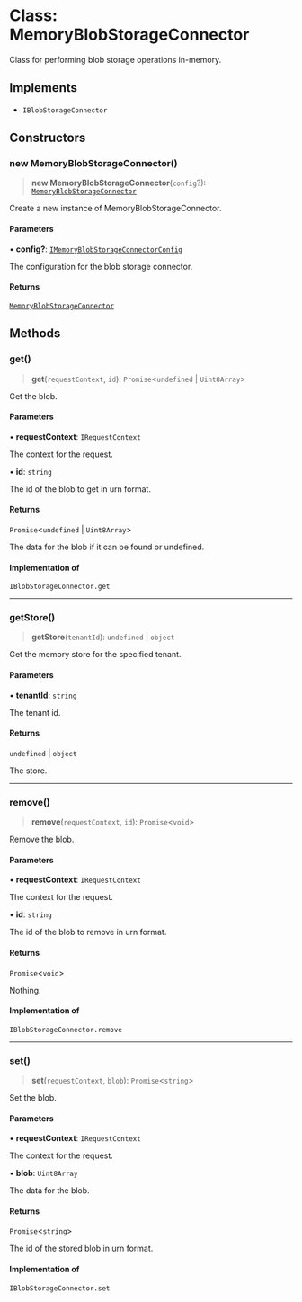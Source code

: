 # Class: MemoryBlobStorageConnector

Class for performing blob storage operations in-memory.

## Implements

- `IBlobStorageConnector`

## Constructors

### new MemoryBlobStorageConnector()

> **new MemoryBlobStorageConnector**(`config`?): [`MemoryBlobStorageConnector`](MemoryBlobStorageConnector.md)

Create a new instance of MemoryBlobStorageConnector.

#### Parameters

• **config?**: [`IMemoryBlobStorageConnectorConfig`](../interfaces/IMemoryBlobStorageConnectorConfig.md)

The configuration for the blob storage connector.

#### Returns

[`MemoryBlobStorageConnector`](MemoryBlobStorageConnector.md)

## Methods

### get()

> **get**(`requestContext`, `id`): `Promise`\<`undefined` \| `Uint8Array`\>

Get the blob.

#### Parameters

• **requestContext**: `IRequestContext`

The context for the request.

• **id**: `string`

The id of the blob to get in urn format.

#### Returns

`Promise`\<`undefined` \| `Uint8Array`\>

The data for the blob if it can be found or undefined.

#### Implementation of

`IBlobStorageConnector.get`

***

### getStore()

> **getStore**(`tenantId`): `undefined` \| `object`

Get the memory store for the specified tenant.

#### Parameters

• **tenantId**: `string`

The tenant id.

#### Returns

`undefined` \| `object`

The store.

***

### remove()

> **remove**(`requestContext`, `id`): `Promise`\<`void`\>

Remove the blob.

#### Parameters

• **requestContext**: `IRequestContext`

The context for the request.

• **id**: `string`

The id of the blob to remove in urn format.

#### Returns

`Promise`\<`void`\>

Nothing.

#### Implementation of

`IBlobStorageConnector.remove`

***

### set()

> **set**(`requestContext`, `blob`): `Promise`\<`string`\>

Set the blob.

#### Parameters

• **requestContext**: `IRequestContext`

The context for the request.

• **blob**: `Uint8Array`

The data for the blob.

#### Returns

`Promise`\<`string`\>

The id of the stored blob in urn format.

#### Implementation of

`IBlobStorageConnector.set`
